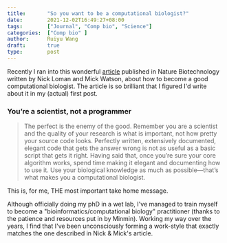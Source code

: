 ```yaml
---
title:       "So you want to be a computational biologist?"
date:        2021-12-02T16:49:27+08:00
tags:        ["Journal", "Comp bio", "Science"]
categories:  ["Comp bio" ]
author:      Ruiyu Wang
draft:       true
type:        post
---
```


Recently I ran into this wonderful [article](https://doi.org/10.1038/nbt.2740) published in Nature Biotechnology written by Nick Loman and Mick Watson, about how to become a good computational biologist. The article is so brilliant that I figured I'd write about it in my (actual) first post.

### You’re a scientist, not a programmer
> The perfect is the enemy of the good. Remember you are a scientist and the quality of your research is what is important, not how pretty your source code looks. Perfectly written, extensively documented, elegant code that gets the answer wrong is not as useful as a basic script that gets it right. Having said that, once you’re sure your core algorithm works, spend time making it elegant and documenting how to use it. Use your biological knowledge as much as possible—that’s what makes you a computational biologist.

This is, for me, THE most important take home message.


Although officially doing my phD in a wet lab, I've managed to train myself to become a "bioinformatics/computational biology" practitioner (thanks to the patience and resources put in by Minmin). 
Working my way over the years, I find that I've been unconsciously forming a work-style that exactly matches the one described in Nick & Mick's article.

